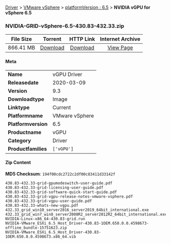 
[Driver](/README.md)  >  [VMware vSphere](/index/Driver/VMware_vSphere.md)  >  [platformVersion : 6.5](/index/Driver/VMware_vSphere/6.5.md)  >  **NVIDIA vGPU for vSphere 6.5**


### NVIDIA-GRID-vSphere-6.5-430.83-432.33.zip

| **File Size** | **Torrent**  | **HTTP Link** | **Internet Archive** |
|:-------------:|:------------:|:-------------:|:--------------------:|
| 866.41 MB |  [Download](https://archive.org/download/nvgpu_NVIDIA-GRID-vSphere-6.5-430.83-432.33.zip_wsiy2ffg/nvgpu_NVIDIA-GRID-vSphere-6.5-430.83-432.33.zip_wsiy2ffg_archive.torrent)       | [Download](https://archive.org/compress/nvgpu_NVIDIA-GRID-vSphere-6.5-430.83-432.33.zip_wsiy2ffg) | [View Page](https://archive.org/details/nvgpu_NVIDIA-GRID-vSphere-6.5-430.83-432.33.zip_wsiy2ffg)       |

#### Meta

<table>
<tr><td><strong>Name</strong></td><td>vGPU Driver</td></tr>
<tr><td><strong>Releasedate</strong></td><td>2020-03-09</td></tr>
<tr><td><strong>Version</strong></td><td>9.3</td></tr>
<tr><td><strong>Downloadtype</strong></td><td>Image</td></tr>
<tr><td><strong>Linktype</strong></td><td>Current</td></tr>
<tr><td><strong>Platformname</strong></td><td>VMware vSphere</td></tr>
<tr><td><strong>Platformversion</strong></td><td>6.5</td></tr>
<tr><td><strong>Productname</strong></td><td>vGPU</td></tr>
<tr><td><strong>Category</strong></td><td>Driver</td></tr>
<tr><td><strong>Productfamilies</strong></td><td><code>['vGPU']</code></td></tr>
</table>

#### Zip Content

**MD5 Checksum**: `194f00cdc2722c2df00c83411d33142f`

```text
430.83-432.33-grid-gpumodeswitch-user-guide.pdf
430.83-432.33-grid-licensing-user-guide.pdf
430.83-432.33-grid-software-quick-start-guide.pdf
430.83-432.33-grid-vgpu-release-notes-vmware-vsphere.pdf
430.83-432.33-grid-vgpu-user-guide.pdf
430.83-432.33-whats-new-vgpu.pdf
432.33_grid_win10_server2016_server2019_64bit_international.exe
432.33_grid_win7_win8_server2008R2_server2012R2_64bit_international.exe
NVIDIA-Linux-x86_64-430.83-grid.run
NVIDIA-VMware_ESXi_6.5_Host_Driver-430.83-1OEM.650.0.0.4598673-offline_bundle-15751623.zip
NVIDIA-VMware_ESXi_6.5_Host_Driver-430.83-1OEM.650.0.0.4598673.x86_64.vib
```